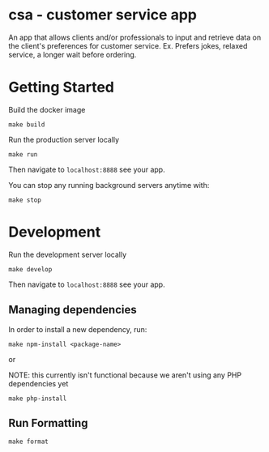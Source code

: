 # csa - customer service app

An app that allows clients and/or professionals to input and retrieve data on the client's preferences for customer service. Ex. Prefers jokes, relaxed service, a longer wait before ordering.

# Getting Started

Build the docker image

```shell
make build
```

Run the production server locally

```shell
make run
```

Then navigate to `localhost:8888` see your app.

You can stop any running background servers anytime with:

```shell
make stop
```

# Development

Run the development server locally

```shell
make develop
```

Then navigate to `localhost:8888` see your app.

## Managing dependencies

In order to install a new dependency, run:

```shell
make npm-install <package-name>
```

or

NOTE: this currently isn't functional because we aren't using any PHP dependencies yet

```shell
make php-install
```

## Run Formatting

```shell
make format
```

